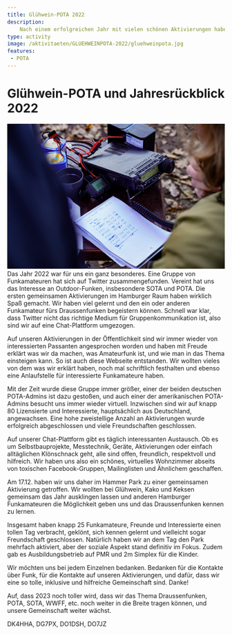 ```yaml
---
title: Glühwein-POTA 2022
description:
    Nach einem erfolgreichen Jahr mit vielen schönen Aktivierungen haben sich die Draussenfunker in Hamburg zum Jahresabschlussevent getroffen.
type: activity
image: /aktivitaeten/GLUEHWEINPOTA-2022/gluehweinpota.jpg
features:
 - POTA
---
```

# Glühwein-POTA und Jahresrückblick 2022
![](/aktivitaeten/GLUEHWEINPOTA-2022/gluehweinpota.jpg)
Das Jahr 2022 war für uns ein ganz besonderes. Eine Gruppe von Funkamateuren hat sich auf Twitter zusammengefunden. Vereint hat uns das Interesse an Outdoor-Funken, insbesondere SOTA und POTA.
Die ersten gemeinsamen Aktivierungen im Hamburger Raum haben wirklich Spaß gemacht. Wir haben viel gelernt und den ein oder anderen Funkamateur fürs Draussenfunken begeistern können. Schnell war klar, dass Twitter nicht das richtige Medium für Gruppenkommunikation ist, also sind wir auf eine Chat-Plattform umgezogen.

Auf unseren Aktivierungen in der Öffentlichkeit sind wir immer wieder von interessierten Passanten angesprochen worden und haben mit Freude erklärt was wir da machen, was Amateurfunk ist, und wie man in das Thema einsteigen kann. So ist auch diese Webseite entstanden. Wir wollten vieles von dem was wir erklärt haben, noch mal schriftlich festhalten und ebenso eine Anlaufstelle für interessierte Funkamateure haben.

Mit der Zeit wurde diese Gruppe immer größer, einer der beiden deutschen POTA-Admins ist dazu gestoßen, und auch einer der amerikanischen POTA-Admins besucht uns immer wieder virtuell. Inzwischen sind wir auf knapp 80 Lizensierte und Interessierte, hauptsächlich aus Deutschland, angewachsen. Eine hohe zweistellige Anzahl an Aktivierungen wurde erfolgreich abgeschlossen und viele Freundschaften geschlossen.

Auf unserer Chat-Plattform gibt es täglich interessanten Austausch. Ob es um Selbstbauprojekte, Messtechnik, Geräte, Aktivierungen oder einfach alltäglichen Klönschnack geht, alle sind offen, freundlich, respektvoll und hilfreich. Wir haben uns also ein schönes, virtuelles Wohnzimmer abseits von toxischen Facebook-Gruppen, Mailinglisten und Ähnlichem geschaffen.

Am 17.12. haben wir uns daher im Hammer Park zu einer gemeinsamen Aktivierung getroffen. Wir wollten bei Glühwein, Kako und Keksen gemeinsam das Jahr ausklingen lassen und anderen Hamburger Funkamateuren die Möglichkeit geben uns und das Draussenfunken kennen zu lernen.

Insgesamt haben knapp 25 Funkamateure, Freunde und Interessierte einen tollen Tag verbracht, geklönt, sich kennen gelernt und vielleicht sogar Freundschaft geschlossen. Natürlich haben wir an dem Tag den Park mehrfach aktiviert, aber der soziale Aspekt stand definitiv im Fokus. Zudem gab es Ausbildungsbetrieb auf PMR und 2m Simplex für die Kinder.

Wir möchten uns bei jedem Einzelnen bedanken. Bedanken für die Kontakte über Funk, für die Kontakte auf unseren Aktivierungen, und dafür, dass wir eine so tolle, inklusive und hilfreiche Gemeinschaft sind. Danke!

Auf, dass 2023 noch toller wird, dass wir das Thema Draussenfunken, POTA, SOTA, WWFF, etc. noch weiter in die Breite tragen können, und unsere Gemeinschaft weiter wächst.

DK4HHA, DG7PX, DO1DSH, DO7JZ
